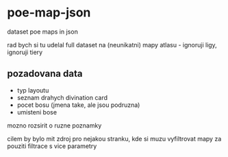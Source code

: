 # poe-map-json
dataset poe maps in json

rad bych si tu udelal full dataset na (neunikatni) mapy atlasu - ignoruji ligy, ignoruji tiery

## pozadovana data

- typ layoutu
- seznam drahych divination card
- pocet bosu (jmena take, ale jsou podruzna)
- umisteni bose

mozno rozsirit o ruzne poznamky

cilem by bylo mit zdroj pro nejakou stranku, kde si muzu vyfiltrovat mapy za pouziti filtrace s vice parametry



